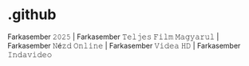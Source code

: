 # .github

Farkasember 𝟸𝟶𝟸𝟻 | Farkasember 𝚃𝚎𝚕𝚓𝚎𝚜 𝙵𝚒𝚕𝚖 𝙼𝚊𝚐𝚢𝚊𝚛𝚞𝚕 | Farkasember 𝙽é𝚣𝚍 𝙾𝚗𝚕𝚒𝚗𝚎 | Farkasember 𝚅𝚒𝚍𝚎𝚊 𝙷𝙳 | Farkasember 𝙸𝚗𝚍𝚊𝚟𝚒𝚍𝚎𝚘
